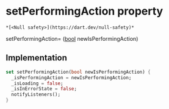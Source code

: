 


# setPerformingAction property




    *[<Null safety>](https://dart.dev/null-safety)*





setPerformingAction=
([bool](https://api.flutter.dev/flutter/dart-core/bool-class.html) newIsPerformingAction)  







## Implementation

```dart
set setPerformingAction(bool newIsPerformingAction) {
  _isPerformingAction = newIsPerformingAction;
  _isLoading = false;
  _isInErrorState = false;
  notifyListeners();
}
```







